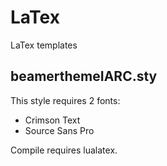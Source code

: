 # LaTex
LaTex templates

## beamerthemeIARC.sty

This style requires 2 fonts:
- Crimson Text
- Source Sans Pro

Compile requires lualatex.
